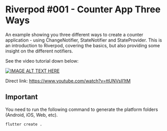 # Riverpod #001 - Counter App Three Ways
An example showing you three different ways to create a counter application - using ChangeNotifier, StateNotifier and StateProvider. This is an introduction to Riverpod, covering the basics, but also providing some insight on the different notifiers.

See the video tutorial down below:

[![IMAGE ALT TEXT HERE](https://img.youtube.com/vi/ttUNVsIl1tM/0.jpg)](https://www.youtube.com/watch?v=ttUNVsIl1tM)

Direct link: https://www.youtube.com/watch?v=ttUNVsIl1tM

## Important

You need to run the following command to generate the platform folders (Android, iOS, Web, etc).

```
flutter create .
```
